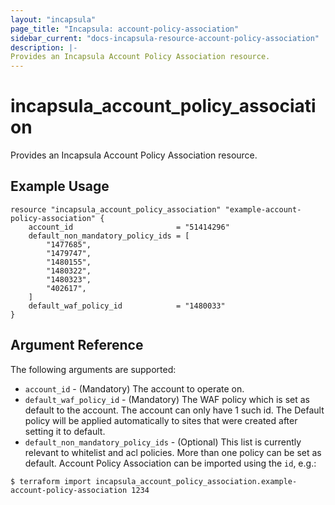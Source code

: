 ```yaml
---
layout: "incapsula"
page_title: "Incapsula: account-policy-association"
sidebar_current: "docs-incapsula-resource-account-policy-association"
description: |-
Provides an Incapsula Account Policy Association resource.
---
```

# incapsula_account_policy_association
Provides an Incapsula Account Policy Association resource.
## Example Usage
```hcl
resource "incapsula_account_policy_association" "example-account-policy-association" {
    account_id                       = "51414296"
    default_non_mandatory_policy_ids = [
        "1477685",
        "1479747",
        "1480155",
        "1480322",
        "1480323",
        "402617",
    ]
    default_waf_policy_id            = "1480033"
}
```
## Argument Reference
The following arguments are supported:
* `account_id` - (Mandatory) The account to operate on.
* `default_waf_policy_id` - (Mandatory) The WAF policy which is set as default to the account. The account can only have 1 such id. The Default policy will be applied automatically to sites that were created after setting it to default.
* `default_non_mandatory_policy_ids` - (Optional) This list is currently relevant to whitelist and acl policies. More than one policy can be set as default.
  Account Policy Association can be imported using the `id`, e.g.:
```
$ terraform import incapsula_account_policy_association.example-account-policy-association 1234
```